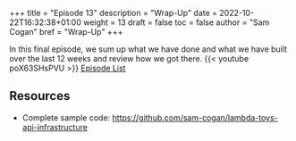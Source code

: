 +++
title = "Episode 13"
description = "Wrap-Up"
date = 2022-10-22T16:32:38+01:00
weight = 13
draft = false
toc = false
author = "Sam Cogan"
bref = "Wrap-Up"
+++

In this final episode, we sum up what we have done and what we have built over the last 12 weeks and review how we got there.
{{< youtube poX63SHsPVU >}}
[Episode List](/docs)

## Resources

- Complete sample code:  https://github.com/sam-cogan/lambda-toys-api-infrastructure
